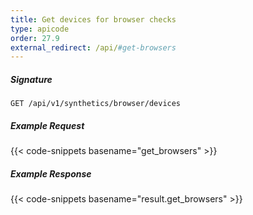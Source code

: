 ```yaml
---
title: Get devices for browser checks
type: apicode
order: 27.9
external_redirect: /api/#get-browsers
---
```


##### Signature
`GET /api/v1/synthetics/browser/devices`

##### Example Request

{{< code-snippets basename="get_browsers" >}}

##### Example Response

{{< code-snippets basename="result.get_browsers" >}}
